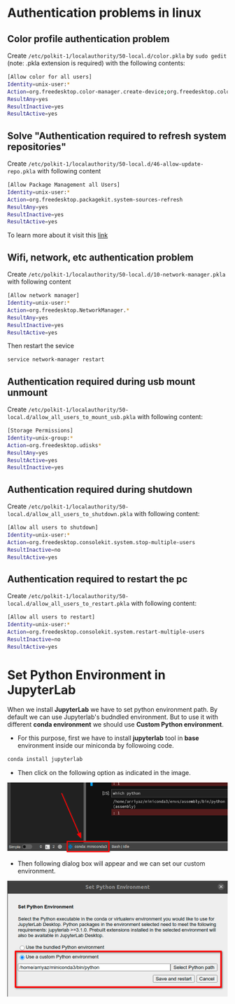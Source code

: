 # Authentication problems in linux

## Color profile authentication problem
Create `/etc/polkit-1/localauthority/50-local.d/color.pkla` by `sudo gedit` (note: .pkla extension is required) with the following contents:
```bash
[Allow color for all users]
Identity=unix-user:*
Action=org.freedesktop.color-manager.create-device;org.freedesktop.color-manager.create-profile;org.freedesktop.color-manager.delete-device;org.freedesktop.color-manager.delete-profile;org.freedesktop.color-manager.modify-device;org.freedesktop.color-manager.modify-profile
ResultAny=yes
ResultInactive=yes
ResultActive=yes
```

## Solve "Authentication required to refresh system repositories"
Create `/etc/polkit-1/localauthority/50-local.d/46-allow-update-repo.pkla` with following content
```bash
[Allow Package Management all Users]
Identity=unix-user:*
Action=org.freedesktop.packagekit.system-sources-refresh
ResultAny=yes
ResultInactive=yes
ResultActive=yes
```
To learn more about it visit this [link](https://c-nergy.be/blog/?p=14051)

## Wifi, network, etc authentication problem
Create `/etc/polkit-1/localauthority/50-local.d/10-network-manager.pkla` with following content

```bash
[Allow network manager]
Identity=unix-user:*
Action=org.freedesktop.NetworkManager.*
ResultAny=yes
ResultInactive=yes
ResultActive=yes
```
Then restart the sevice
```bash
service network-manager restart
```

## Authentication required during usb mount unmount
Create `/etc/polkit-1/localauthority/50-local.d/allow_all_users_to_mount_usb.pkla` with following content:
```bash
[Storage Permissions]
Identity=unix-group:*
Action=org.freedesktop.udisks*
ResultAny=yes
ResultActive=yes
ResultInactive=yes
```
## Authentication required during shutdown
Create `/etc/polkit-1/localauthority/50-local.d/allow_all_users_to_shutdown.pkla` with following content:
```bash
[Allow all users to shutdown]
Identity=unix-user:*
Action=org.freedesktop.consolekit.system.stop-multiple-users
ResultInactive=no
ResultActive=yes
```

## Authentication required to restart the pc
Create `/etc/polkit-1/localauthority/50-local.d/allow_all_users_to_restart.pkla` with following content:
```bash
[Allow all users to restart]
Identity=unix-user:*
Action=org.freedesktop.consolekit.system.restart-multiple-users
ResultInactive=no
ResultActive=yes
```

# Set Python Environment in JupyterLab
When we install **JupyterLab** we have to set python environment path. By default we can use Jupyterlab's budndled environment. But to use it with different **conda environment** we should use **Custom Python environment**.

- For this purpose, first we have to install **jupyterlab**
tool in **base** environment inside our miniconda by followoing code.  
```bash
conda install jupyterlab
```
- Then click on the following option as indicated in the image.

![Set-python-environment-1](./images/set-python-env-1.png)

- Then following dialog box will appear and we can set our custom environment.

![Set-python-environment-2](./images/set-python-env-2.png)






